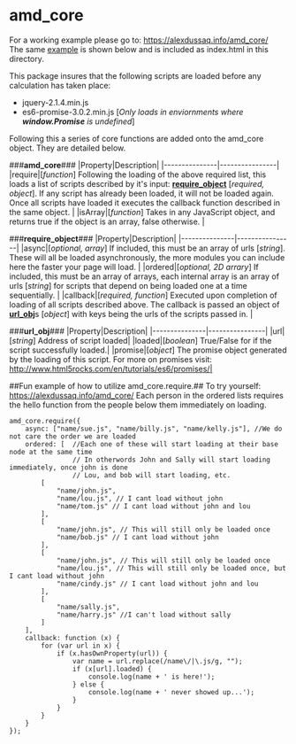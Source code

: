 # amd_core

For a working example please go to: https://alexdussaq.info/amd_core/<br />
The same <a href="https://github.com/adussaq/amd_core#fun-example-of-how-to-utilize-amd_corerequire">example</a> is shown below and is included as index.html in this directory.

This package insures that the following scripts are loaded before any calculation has taken place:
* jquery-2.1.4.min.js
* es6-promise-3.0.2.min.js [*Only loads in enviornments where __window.Promise__ is undefined*]

Following this a series of core functions are added onto the amd_core object. They are detailed below.

###**amd_core**###
|Property|Description|
|---------------|----------------|
|require|[*function*] Following the loading of the above required list, this loads a list of scripts described by it's input: <a href="https://github.com/adussaq/amd_core#require_object">**require_object**</a> [*required, object*]. If any script has already been loaded, it will not be loaded again. Once all scripts have loaded it executes the callback function described in the same object. |
|isArray|[*function*] Takes in any JavaScript object, and returns true if the object is an array, false otherwise. |


###**require_object**###
|Property|Description|
|---------------|----------------|
|async|[*optional, array*] If included, this must be an array of urls [*string*]. These will all be loaded asynchronously, the more modules you can include here the faster your page will load. |
|ordered|[*optional, 2D arrary*] If included, this must be an array of arrays, each internal array is an array of urls [*string*] for scripts that depend on being loaded one at a time sequentially. |
|callback|[*required, function*] Executed upon completion of loading of all scripts described above. The callback is passed an object of <a href="https://github.com/adussaq/amd_core#url_obj">**url_obj**</a>s [*object*] with keys being the urls of the scripts passed in. |

###**url_obj**###
|Property|Description|
|---------------|----------------|
|url|[*string*] Address of script loaded|
|loaded|[*boolean*] True/False for if the script successfully loaded.|
|promise|[*object*] The promise object generated by the loading of this script. For more on promises visit: http://www.html5rocks.com/en/tutorials/es6/promises/|


##Fun example of how to utilize amd_core.require.##
To try yourself: https://alexdussaq.info/amd_core/ 
Each person in the ordered lists requires the hello function from the people below them immediately on loading.

    amd_core.require({
        async: ["name/sue.js", "name/billy.js", "name/kelly.js"], //We do not care the order we are loaded
        ordered: [  //Each one of these will start loading at their base node at the same time
                    // In otherwords John and Sally will start loading immediately, once john is done
                    // Lou, and bob will start loading, etc.
            [
                "name/john.js",
                "name/lou.js", // I cant load without john
                "name/tom.js" // I cant load without john and lou
            ],
            [
                "name/john.js", // This will still only be loaded once
                "name/bob.js" // I cant load without john
            ],
            [
                "name/john.js", // This will still only be loaded once
                "name/lou.js", // This will still only be loaded once, but I cant load without john
                "name/cindy.js" // I cant load without john and lou
            ],
            [
                "name/sally.js",
                "name/harry.js" //I can't load without sally
            ]
        ],
        callback: function (x) {
            for (var url in x) {
                if (x.hasOwnProperty(url)) {
                    var name = url.replace(/name\/|\.js/g, "");
                    if (x[url].loaded) {
                        console.log(name + ' is here!');
                    } else {
                        console.log(name + ' never showed up...');
                    }
                }
            }
        }
    });

